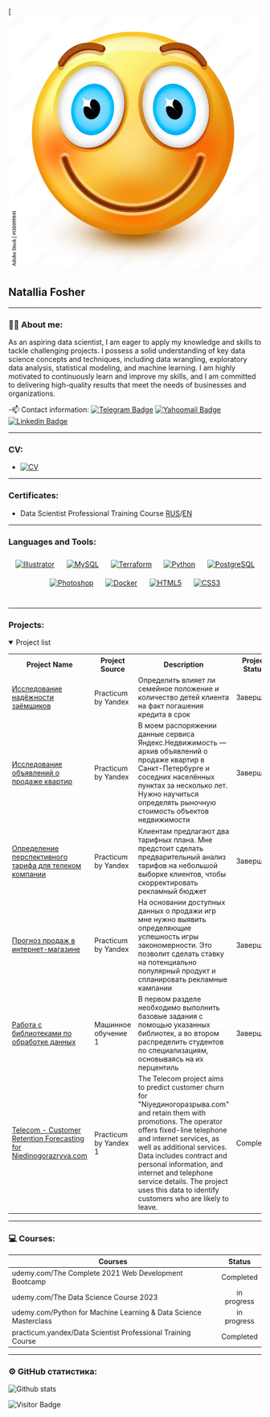 [![Header](https://github.com/NFRabbit/NFRabbit/blob/main/1000_F_138019841_8DDDDjGEUpfPCPvnA4p8DmFxo2Npkj4i.jpg)

## Natallia Fosher

---

### :man_technologist: About me:

As an aspiring data scientist, I am eager to apply my knowledge and skills to tackle challenging projects. I possess a solid understanding of key data science concepts and techniques, including data wrangling, exploratory data analysis, statistical modeling, and machine learning. I am highly motivated to continuously learn and improve my skills, and I am committed to delivering high-quality results that meet the needs of businesses and organizations.

-:mailbox: Contact information: [![Telegram Badge](https://img.shields.io/badge/-natallia-blue?style=flat&logo=Telegram&logoColor=white)](https://t.me/natalliaFR) [![Yahoomail Badge](https://img.shields.io/badge/-Yahoomail-purple?style=flat&logo=Yahoomail&logoColor=white)](mailto:nataliafosher@yahoo.com) [![Linkedin Badge](https://img.shields.io/badge/-Linkedin-blue?style=flat&logo=Linkedin&logoColor=white)](https://www.linkedin.com/in/natallia-fosher-4b0a9514b/)

---
### CV:
 - [![CV](https://img.shields.io/badge/CV-inactive)](https://github.com/NFRabbit/NFRabbit/blob/main/My%20Resume%20(21).pdf)

---

### Certificates:
 - Data Scientist Professional Training Course [RUS](https://github.com/NFRabbit/NFRabbit/blob/main/%D0%A4%D0%BE%D1%88%D0%B5%D1%80%20%D0%9D%D0%B0%D1%82%D0%B0%D0%BB%D1%8C%D1%8F%20%D0%90%D0%BB%D0%B5%D0%BA%D1%81%D0%B0%D0%BD%D0%B4%D1%80%D0%BE%D0%B2%D0%BD%D0%B0_20232DS00284.pdf)/[EN](https://github.com/NFRabbit/NFRabbit/blob/main/Natallia%20Fosher_20232DS00284.pdf)

---
### Languages and Tools: 
<div align="center">
<a href="https://www.adobe.com/in/products/illustrator.html" target="_blank"><img style="margin: 10px" src="https://profilinator.rishav.dev/skills-assets/adobe_illustrator-icon.svg" alt="Illustrator" height="50" /></a>  
<a href="https://www.mysql.com/" target="_blank"><img style="margin: 10px" src="https://profilinator.rishav.dev/skills-assets/mysql-original-wordmark.svg" alt="MySQL" height="50" /></a>  
<a href="https://www.terraform.io/" target="_blank"><img style="margin: 10px" src="https://profilinator.rishav.dev/skills-assets/terraformio-icon.svg" alt="Terraform" height="50" /></a>  
<a href="https://www.python.org/" target="_blank"><img style="margin: 10px" src="https://profilinator.rishav.dev/skills-assets/python-original.svg" alt="Python" height="50" /></a>  
<a href="https://www.postgresql.org/" target="_blank"><img style="margin: 10px" src="https://profilinator.rishav.dev/skills-assets/postgresql-original-wordmark.svg" alt="PostgreSQL" height="50" /></a>  
 <a href="https://www.adobe.com/in/products/photoshop.html" target="_blank"><img style="margin: 10px" src="https://profilinator.rishav.dev/skills-assets/photoshop-plain.svg" alt="Photoshop" height="50" /></a>  
 <a href="https://www.docker.com/" target="_blank"><img style="margin: 10px" src="https://profilinator.rishav.dev/skills-assets/docker-original-wordmark.svg" alt="Docker" height="50" /></a>  
<a href="https://en.wikipedia.org/wiki/HTML5" target="_blank"><img style="margin: 10px" src="https://profilinator.rishav.dev/skills-assets/html5-original-wordmark.svg" alt="HTML5" height="50" /></a>  
<a href="https://www.w3schools.com/css/" target="_blank"><img style="margin: 10px" src="https://profilinator.rishav.dev/skills-assets/css3-original-wordmark.svg" alt="CSS3" height="50" /></a>  
</div>
</td></tr></table>  

<br/>  

---

### Projects:

<details open>
  <summary>Project list</summary>
<table>
<tr>
  <th>Project Name</th>
  <th>Project Source</th>
  <th>Description</th>
  <th>Project Status</th>
</tr> 
  
<tr>
  <td><a href = "  "> Исследование надёжности заёмщиков</a></td>
  <td>Practicum by Yandex</td>
  <td>Определить влияет ли семейное положение и количество детей клиента на факт погашения кредита в срок</td>
  <td>Завершен</td>
</tr>

<tr>
  <td><a href = "  ">Исследование объявлений о продаже квартир</a></td>
  <td>Practicum by Yandex</td>
  <td>В моем распоряжении данные сервиса Яндекс.Недвижимость — архив объявлений о продаже квартир в Санкт-Петербурге и соседних населённых пунктах за несколько лет. Нужно научиться определять рыночную стоимость объектов недвижимости</td>
  <td>Завершен</td>
</tr>

<tr>
  <td><a href = "  ">Определение перспективного тарифа для телеком компании</a></td>
  <td>Practicum by Yandex</td>
  <td>Клиентам предлагают два тарифных плана. Мне предстоит сделать предварительный анализ тарифов на небольшой выборке клиентов, чтобы скорректировать рекламный бюджет</td>
  <td>Завершен</td>
</tr>

<tr>
  <td><a href = "  ">Прогноз продаж в интернет-магазине</a></td>
  <td>Practicum by Yandex</td>
  <td>На основании доступных данных о продажи игр мне нужно выявить определяющие успешность игры закономерности. Это позволит сделать ставку на потенциально популярный продукт и спланировать рекламные кампании</td>
  <td>Завершен</td>
</tr>
 
<tr>
  <td><a href = " ">Работа с библиотеками по обработке данных</a></td>
  <td>Машинное обучение 1</td>
  <td>В первом разделе необходимо выполнить базовые задания с помощью указанных библиотек, а во втором распределить студентов по специализациям, основываясь на их перцентиль</td>
  <td>Завершен</td>
</tr> 
 
<tr>
  <td><a href = "https://github.com/NFRabbit/Telecom-"> Telecom - Customer Retention Forecasting for Niedinogorazryva.com</a></td>
  <td>Practicum by Yandex 1</td>
  <td>The Telecom project aims to predict customer churn for "Niyeдиногоразрыва.com" and retain them with promotions. The operator offers fixed-line telephone and internet services, as well as additional services. Data includes contract and personal information, and internet and telephone service details. The project uses this data to identify customers who are likely to leave.</td>
  <td>Completed</td>
</tr> 


 
</table>
</details>

---

### 💻 Courses:

| Courses                                                         | Status      |
| ----------------------------------------------------------------| :---------: |
|udemy.com/The Complete 2021 Web Development Bootcamp             |  Completed  |                                                                  
|udemy.com/The Data Science Course 2023                           | in progress |              
|udemy.com/Python for Machine Learning & Data Science Masterclass | in progress |  
|practicum.yandex/Data Scientist Professional Training Course     |  Completed  |

--- 
### ⚙️ GitHub статистика:

![Github stats](https://github-readme-stats.vercel.app/api?username=NFRabbit&show_icons=true&&hide=issues,contribs)

![Visitor Badge](https://visitor-badge.laobi.icu/badge?page_id=NFRabbit)

